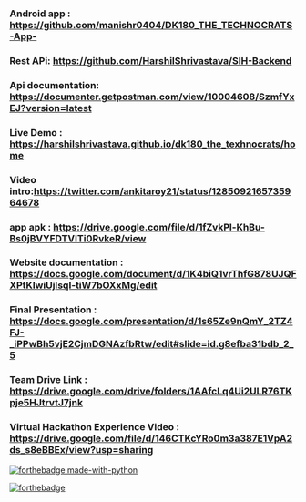### Android app : https://github.com/manishr0404/DK180_THE_TECHNOCRATS-App-  
### Rest APi: https://github.com/HarshilShrivastava/SIH-Backend
### Api documentation: https://documenter.getpostman.com/view/10004608/SzmfYxEJ?version=latest
### Live Demo : https://harshilshrivastava.github.io/dk180_the_texhnocrats/home
### Video intro:https://twitter.com/ankitaroy21/status/1285092165735964678
### app apk : https://drive.google.com/file/d/1fZvkPl-KhBu-Bs0jBVYFDTVITi0RvkeR/view
### Website documentation : https://docs.google.com/document/d/1K4biQ1vrThfG878UJQFXPtKIwiUjIsqI-tiW7bOXxMg/edit
### Final Presentation : https://docs.google.com/presentation/d/1s65Ze9nQmY_2TZ4FJ-_iPPwBh5vjE2CjmDGNAzfbRtw/edit#slide=id.g8efba31bdb_2_5
### Team Drive Link : https://drive.google.com/drive/folders/1AAfcLq4Ui2ULR76TKpje5HJtrvtJ7jnk
### Virtual Hackathon Experience Video : https://drive.google.com/file/d/146CTKcYRo0m3a387E1VpA2ds_s8eBBEx/view?usp=sharing


[![forthebadge made-with-python](http://ForTheBadge.com/images/badges/made-with-python.svg)](https://www.python.org/)

[![forthebadge](https://forthebadge.com/images/badges/made-with-javascript.svg)](https://forthebadge.com)
